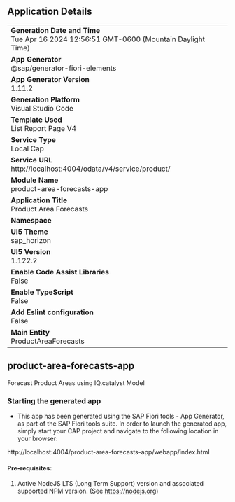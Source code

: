 ## Application Details
|               |
| ------------- |
|**Generation Date and Time**<br>Tue Apr 16 2024 12:56:51 GMT-0600 (Mountain Daylight Time)|
|**App Generator**<br>@sap/generator-fiori-elements|
|**App Generator Version**<br>1.11.2|
|**Generation Platform**<br>Visual Studio Code|
|**Template Used**<br>List Report Page V4|
|**Service Type**<br>Local Cap|
|**Service URL**<br>http://localhost:4004/odata/v4/service/product/
|**Module Name**<br>product-area-forecasts-app|
|**Application Title**<br>Product Area Forecasts|
|**Namespace**<br>|
|**UI5 Theme**<br>sap_horizon|
|**UI5 Version**<br>1.122.2|
|**Enable Code Assist Libraries**<br>False|
|**Enable TypeScript**<br>False|
|**Add Eslint configuration**<br>False|
|**Main Entity**<br>ProductAreaForecasts|

## product-area-forecasts-app

Forecast Product Areas using IQ.catalyst Model

### Starting the generated app

-   This app has been generated using the SAP Fiori tools - App Generator, as part of the SAP Fiori tools suite.  In order to launch the generated app, simply start your CAP project and navigate to the following location in your browser:

http://localhost:4004/product-area-forecasts-app/webapp/index.html

#### Pre-requisites:

1. Active NodeJS LTS (Long Term Support) version and associated supported NPM version.  (See https://nodejs.org)


